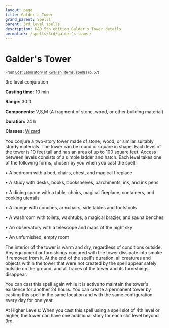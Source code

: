 ```yaml
---
layout: page
title: Galder's Tower
grand_parent: Spells
parent: 3rd level spells 
description: D&D 5th edition Galder's Tower details
permalink: /spells/3rd/galder's-tower/
---
```


# Galder's Tower

<small>From <a target="_blank" href="https://www.dmsguild.com/product/258047">Lost Laboratory of Kwalish [items, spells]</a> (p. 57)</small>

3rd level conjuration

**Casting time:** 10 min

**Range:** 30 ft

**Components:** V,S,M (A fragment of stone, wood, or other building material)

**Duration:** 24 h

**Classes:** [Wizard](/classes/wizard/)

You conjure a two-story tower made of stone, wood, or similar suitably sturdy materials. The tower can be round or square in shape. Each level of the tower is 10 feet tall and has an area of up to 100 square feet. Access between levels consists of a simple ladder and hatch. Each level takes one of the following forms, chosen by you when you cast the spell:

 • A bedroom with a bed, chairs, chest, and magical fireplace

 • A study with desks, books, bookshelves, parchments, ink, and ink pens

 • A dining space with a table, chairs, magical fireplace, containers, and cooking utensils

 • A lounge with couches, armchairs, side tables and footstools

 • A washroom with toilets, washtubs, a magical brazier, and sauna benches

 • An observatory with a telescope and maps of the night sky

 • An unfurnished, empty room

The interior of the tower is warm and dry, regardless of conditions outside. Any equipment or furnishings conjured with the tower dissipate into smoke if removed from it. At the end of the spell's duration, all creatures and objects within the tower that were not created by the spell appear safely outside on the ground, and all traces of the tower and its furnishings disappear.

   You can cast this spell again while it is active to maintain the tower's existence for another 24 hours. You can create a permanent tower by casting this spell in the same location and with the same configuration every day for one year.

   At Higher Levels: When you cast this spell using a spell slot of 4th level or higher, the tower can have one additional story for each slot level beyond 3rd.